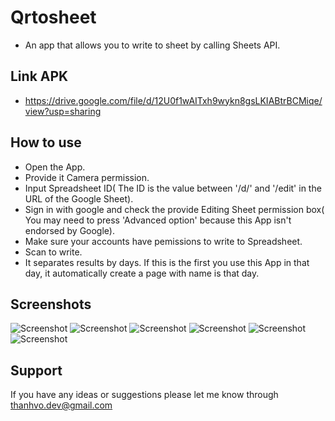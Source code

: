 Qrtosheet
=========================

- An app that allows you to write to sheet by calling Sheets API.

Link APK
------------

- https://drive.google.com/file/d/12U0f1wAITxh9wykn8gsLKIABtrBCMiqe/view?usp=sharing

How to use
---------------

- Open the App.
- Provide it Camera permission.
- Input Spreadsheet ID( The ID is the value between '/d/' and '/edit' in the URL of the Google Sheet). 
- Sign in with google and check the provide Editing Sheet permission box( You may need to press 'Advanced option' because this App isn't endorsed by Google).
- Make sure your accounts have pemissions to write to Spreadsheet.
- Scan to write.
- It separates results by days. If this is the first you use this App in that day, it automatically create a page with name is that day.

Screenshots
-----------
![Screenshot](Screenshots/screenshot6.png)
![Screenshot](Screenshots/screenshot2.png)
![Screenshot](Screenshots/screenshot3.png)
![Screenshot](Screenshots/screenshot5.png)
![Screenshot](Screenshots/screenshot4.png)
![Screenshot](Screenshots/screenshot1.png)

Support
-------

If you have any ideas or suggestions please let me know through thanhvo.dev@gmail.com
